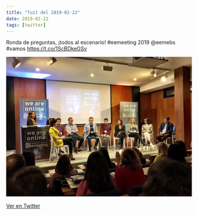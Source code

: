 ```yaml
---
title: "Tuit del 2019-02-22"
date: 2019-02-22
tags: [twitter]
---
```


Ronda de preguntas, ¡todos al escenario! #eemeeting 2019 @eemebs #vamos https://t.co/1ScBDkeGSv

![Imagen](/assets/images/1099036816387264514-D0CQJqPWkAERUfM.jpg)

[Ver en Twitter](https://twitter.com/i/web/status/1099036816387264514)
